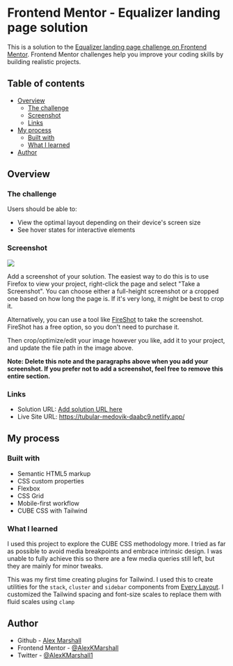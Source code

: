 # Frontend Mentor - Equalizer landing page solution

This is a solution to the [Equalizer landing page challenge on Frontend Mentor](https://www.frontendmentor.io/challenges/equalizer-landing-page-7VJ4gp3DE). Frontend Mentor challenges help you improve your coding skills by building realistic projects.

## Table of contents

- [Overview](#overview)
  - [The challenge](#the-challenge)
  - [Screenshot](#screenshot)
  - [Links](#links)
- [My process](#my-process)
  - [Built with](#built-with)
  - [What I learned](#what-i-learned)
- [Author](#author)

## Overview

### The challenge

Users should be able to:

- View the optimal layout depending on their device's screen size
- See hover states for interactive elements

### Screenshot

![](./screenshot.jpg)

Add a screenshot of your solution. The easiest way to do this is to use Firefox to view your project, right-click the page and select "Take a Screenshot". You can choose either a full-height screenshot or a cropped one based on how long the page is. If it's very long, it might be best to crop it.

Alternatively, you can use a tool like [FireShot](https://getfireshot.com/) to take the screenshot. FireShot has a free option, so you don't need to purchase it.

Then crop/optimize/edit your image however you like, add it to your project, and update the file path in the image above.

**Note: Delete this note and the paragraphs above when you add your screenshot. If you prefer not to add a screenshot, feel free to remove this entire section.**

### Links

- Solution URL: [Add solution URL here](https://your-solution-url.com)
- Live Site URL: https://tubular-medovik-daabc9.netlify.app/

## My process

### Built with

- Semantic HTML5 markup
- CSS custom properties
- Flexbox
- CSS Grid
- Mobile-first workflow
- CUBE CSS with Tailwind

### What I learned

I used this project to explore the CUBE CSS methodology more. I tried as far as possible to avoid media breakpoints and embrace intrinsic design. I was unable to fully achieve this so there are a few media queries still left, but they are mainly for minor tweaks.

This was my first time creating plugins for Tailwind. I used this to create utilities for the `stack`, `cluster` and `sidebar` components from [Every Layout](https://every-layout.dev/). I customized the Tailwind spacing and font-size scales to replace them with fluid scales using `clamp`

## Author

- Github - [Alex Marshall](https://github.com/AlexKMarshall)
- Frontend Mentor - [@AlexKMarshall](https://www.frontendmentor.io/profile/AlexKMarshall)
- Twitter - [@AlexKMarshall1](https://twitter.com/alexkmarshall1)
